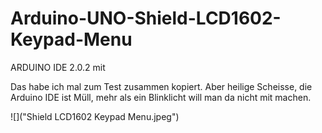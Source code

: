 # Arduino-UNO-Shield-LCD1602-Keypad-Menu

ARDUINO IDE 2.0.2 mit

Das habe ich mal zum Test zusammen kopiert. Aber heilige Scheisse, die Arduino IDE ist Müll, mehr als ein Blinklicht will man da nicht mit machen.

![]("Shield LCD1602 Keypad Menu.jpeg")

